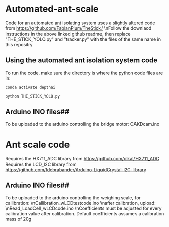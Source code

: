 # Automated-ant-scale
Code for an automated ant isolating system uses a slightly altered code from https://github.com/FabianPlum/TheStick/
\nFollow the downlaod instructions in the above linked github readme, then replace "THE_STICK_YOLO.py" and "tracker.py" with the files of the same name in this repositry


## Using the automated ant isolation system code ##
To run the code, make sure the directory is where the python code files are in:

```
conda activate depthai

python THE_STICK_YOLO.py
```


## Arduino INO files##
To be uploaded to the arduino controlling the bridge motor:
OAKDcam.ino



# Ant scale code
Requires the HX711_ADC library from https://github.com/olkal/HX711_ADC
Requires the LCD_I2C library from https://github.com/fdebrabander/Arduino-LiquidCrystal-I2C-library

## Arduino INO files##
To be uploaded to the arduino controlling the weighing scale,
for callibration:
\nCallibration_wLCDtestcode.ino
\nafter calibration, upload:
\nRead_LoadCell_wLCDcode.ino
\nCoefficients must be adjusted for every calibration value after calibration. Default coefficients assumes a calibration mass of 20g
